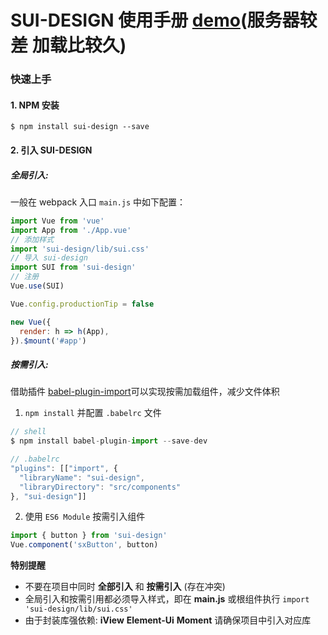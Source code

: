 # SUI-DESIGN 使用手册 [demo](http://119.45.142.60:8080/sui-design/)(服务器较差 加载比较久)

### 快速上手

#### 1. NPM 安装

```shell
$ npm install sui-design --save
```

#### 2. 引入 **SUI-DESIGN**

##### 全局引入:

一般在 webpack 入口 `main.js` 中如下配置：

```javascript
import Vue from 'vue'
import App from './App.vue'
// 添加样式
import 'sui-design/lib/sui.css'
// 导入 sui-design
import SUI from 'sui-design'
// 注册
Vue.use(SUI)

Vue.config.productionTip = false

new Vue({
  render: h => h(App),
}).$mount('#app')
```

##### 按需引入:

借助插件 [babel-plugin-import](https://github.com/ant-design/babel-plugin-import)可以实现按需加载组件，减少文件体积

1.  `npm install` 并配置 `.babelrc` 文件

```javascript
// shell
$ npm install babel-plugin-import --save-dev

// .babelrc
"plugins": [["import", {
  "libraryName": "sui-design",
  "libraryDirectory": "src/components"
}, "sui-design"]]
```

2. 使用 `ES6 Module` 按需引入组件

```javascript
import { button } from 'sui-design'
Vue.component('sxButton', button)
```

**特别提醒**

- 不要在项目中同时 **全部引入** 和 **按需引入** (存在冲突)
- 全局引入和按需引用都必须导入样式，即在 **main.js** 或根组件执行 `import 'sui-design/lib/sui.css'`
- 由于封装库强依赖: **iView** **Element-Ui** **Moment** 请确保项目中引入对应库
